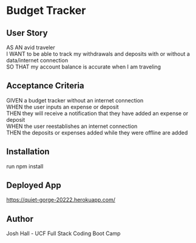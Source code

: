 # Budget Tracker

## User Story
AS AN avid traveler </br>
I WANT to be able to track my withdrawals and deposits with or without a data/internet connection </br>
SO THAT my account balance is accurate when I am traveling </br>

## Acceptance Criteria
GIVEN a budget tracker without an internet connection </br>
WHEN the user inputs an expense or deposit </br>
THEN they will receive a notification that they have added an expense or deposit </br>
WHEN the user reestablishes an internet connection </br>
THEN the deposits or expenses added while they were offline are added </br>

## Installation 
run npm install

## Deployed App
https://quiet-gorge-20222.herokuapp.com/

## Author
Josh Hall - UCF Full Stack Coding Boot Camp
